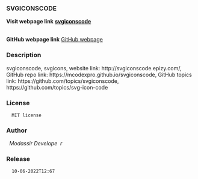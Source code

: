 <h3>SVGICONSCODE</h3>
<strong>Visit webpage link</strong>
<a href="http://svgiconscode.epizy.com/"><strong>svgiconscode</strong></a><br><br>

<strong>GitHub webpage link</strong>
<a href="https://mcodexpro.github.io/svgiconscode/">GitHub webpage</a>

<h3>Description</h3>
svgiconscode, svgicons, website link: http://svgiconscode.epizy.com/, GitHub repo link: https://mcodexpro.github.io/svgiconscode, GitHub topics link: https://github.com/topics/svgiconscode, https://github.com/topics/svg-icon-code

<h3>License</h3>
<code>&nbsp;&nbsp;MIT license&nbsp;&nbsp;</code>

<h3>Author</h3>
<i>&nbsp;&nbsp;Modassir Develope&nbsp;&nbsp;r</i>

<h3>Release</h3>
<code>&nbsp;&nbsp;10-06-2022T12:67&nbsp;&nbsp;</code>